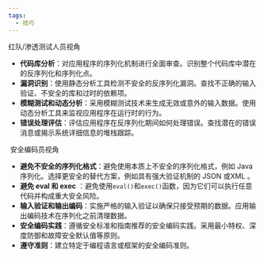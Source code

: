 ```yaml
---
tags:
  - 技巧
---
```


红队/渗透测试人员视角

- **代码库分析**：对应用程序的序列化机制进行全面审查。识别整个代码库中潜在的反序列化和序列化点。
- **漏洞识别**：使用静态分析工具检测不安全的反序列化漏洞。查找不正确的输入验证、不安全的库和过时的依赖项。
- **模糊测试和动态分析**：采用模糊测试技术来生成无效或意外的输入数据。使用动态分析工具来监视应用程序在运行时的行为。
- **错误处理评估**：评估应用程序在反序列化期间如何处理错误。查找潜在的错误消息或揭示系统详细信息的堆栈跟踪。

 安全编码员视角

- **避免不安全的序列化格式**：避免使用本质上不安全的序列化格式，例如 Java 序列化。选择更安全的替代方案，例如具有强大验证机制的 JSON 或XML 。
- **避免 eval 和 exec** ：避免使用`eval()`和`exec()`函数，因为它们可以执行任意代码并构成重大安全风险。
- **输入验证和输出编码**：实施严格的输入验证以确保只接受预期的数据。应用输出编码技术在序列化之前清理数据。
- **安全编码实践**：遵循安全标准和指南推荐的安全编码实践。采用最小特权、深度防御和故障安全默认值等原则。
- **遵守准则**：建立特定于编程语言或框架的安全编码准则。